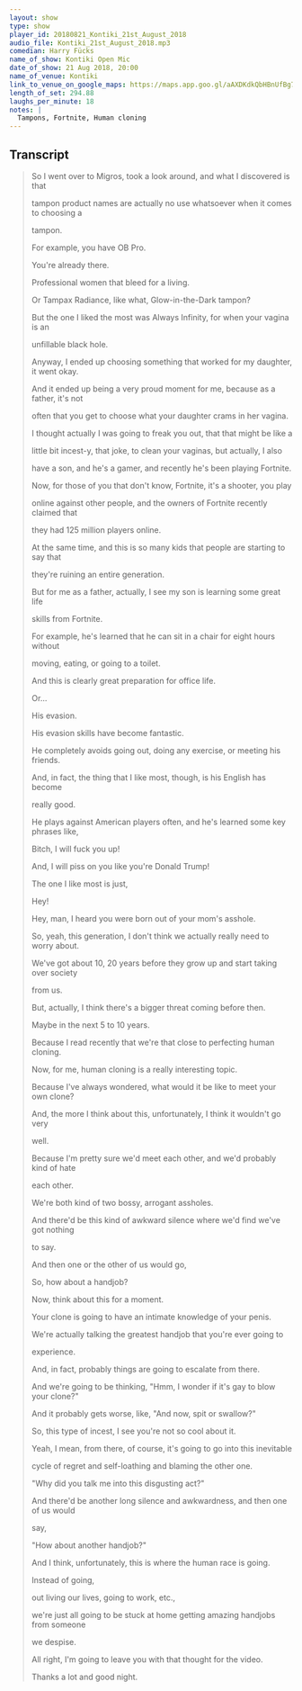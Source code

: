 ```yaml
---
layout: show
type: show
player_id: 20180821_Kontiki_21st_August_2018
audio_file: Kontiki_21st_August_2018.mp3
comedian: Harry Fücks
name_of_show: Kontiki Open Mic
date_of_show: 21 Aug 2018, 20:00
name_of_venue: Kontiki
link_to_venue_on_google_maps: https://maps.app.goo.gl/aAXDKdkQbHBnUfBg7
length_of_set: 294.88
laughs_per_minute: 18
notes: |
  Tampons, Fortnite, Human cloning
---
```



<h2><i class="fas fa-file-alt"></i> Transcript</h2>

> So I went over to Migros, took a look around, and what I discovered is that
>
> tampon product names are actually no use whatsoever when it comes to choosing a
>
> tampon.
>
> For example, you have OB Pro.
>
> You're already there.
>
> Professional women that bleed for a living.
>
> Or Tampax Radiance, like what, Glow-in-the-Dark tampon?
>
> But the one I liked the most was Always Infinity, for when your vagina is an
>
> unfillable black hole.
>
> Anyway, I ended up choosing something that worked for my daughter, it went okay.
>
> And it ended up being a very proud moment for me, because as a father, it's not
>
> often that you get to choose what your daughter crams in her vagina.
>
> I thought actually I was going to freak you out, that that might be like a
>
> little bit incest-y, that joke, to clean your vaginas, but actually, I also
>
> have a son, and he's a gamer, and recently he's been playing Fortnite.
>
> Now, for those of you that don't know, Fortnite, it's a shooter, you play
>
> online against other people, and the owners of Fortnite recently claimed that
>
> they had 125 million players online.
>
> At the same time, and this is so many kids that people are starting to say that
>
> they're ruining an entire generation.
>
> But for me as a father, actually, I see my son is learning some great life
>
> skills from Fortnite.
>
> For example, he's learned that he can sit in a chair for eight hours without
>
> moving, eating, or going to a toilet.
>
> And this is clearly great preparation for office life.
>
> Or...
>
> His evasion.
>
> His evasion skills have become fantastic.
>
> He completely avoids going out, doing any exercise, or meeting his friends.
>
> And, in fact, the thing that I like most, though, is his English has become
>
> really good.
>
> He plays against American players often, and he's learned some key phrases like,
>
> Bitch, I will fuck you up!
>
> And, I will piss on you like you're Donald Trump!
>
> The one I like most is just,
>
> Hey!
>
> Hey, man, I heard you were born out of your mom's asshole.
>
> So, yeah, this generation, I don't think we actually really need to worry about.
>
> We've got about 10, 20 years before they grow up and start taking over society
>
> from us.
>
> But, actually, I think there's a bigger threat coming before then.
>
> Maybe in the next 5 to 10 years.
>
> Because I read recently that we're that close to perfecting human cloning.
>
> Now, for me, human cloning is a really interesting topic.
>
> Because I've always wondered, what would it be like to meet your own clone?
>
> And, the more I think about this, unfortunately, I think it wouldn't go very
>
> well.
>
> Because I'm pretty sure we'd meet each other, and we'd probably kind of hate
>
> each other.
>
> We're both kind of two bossy, arrogant assholes.
>
> And there'd be this kind of awkward silence where we'd find we've got nothing
>
> to say.
>
> And then one or the other of us would go,
>
> So, how about a handjob?
>
> Now, think about this for a moment.
>
> Your clone is going to have an intimate knowledge of your penis.
>
> We're actually talking the greatest handjob that you're ever going to
>
> experience.
>
> And, in fact, probably things are going to escalate from there.
>
> And we're going to be thinking, "Hmm, I wonder if it's gay to blow your clone?"
>
> And it probably gets worse, like, "And now, spit or swallow?"
>
> So, this type of incest, I see you're not so cool about it.
>
> Yeah, I mean, from there, of course, it's going to go into this inevitable
>
> cycle of regret and self-loathing and blaming the other one.
>
> "Why did you talk me into this disgusting act?"
>
> And there'd be another long silence and awkwardness, and then one of us would
>
> say,
>
> "How about another handjob?"
>
> And I think, unfortunately, this is where the human race is going.
>
> Instead of going,
>
> out living our lives, going to work, etc.,
>
> we're just all going to be stuck at home getting amazing handjobs from someone
>
> we despise.
>
> All right, I'm going to leave you with that thought for the video.
>
> Thanks a lot and good night.
